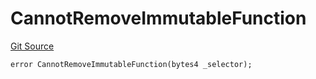# CannotRemoveImmutableFunction
[Git Source](https://github.com/thrackle-io/tron/blob/a1ed7a1196c8d6c5b62fc72c2a02c192f6b90700/src/client/token/handler/diamond/HandlerDiamondLib.sol)


```solidity
error CannotRemoveImmutableFunction(bytes4 _selector);
```

